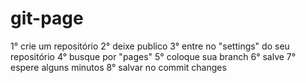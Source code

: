 # git-page
1° crie um repositório
2° deixe publico
3° entre no "settings" do seu repositório
4° busque por "pages" 
5° coloque sua branch
6° salve
7° espere alguns minutos
8° salvar no commit changes
